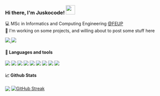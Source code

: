 ### Hi there, I'm Juskocode! <img src="https://raw.githubusercontent.com/MartinHeinz/MartinHeinz/master/wave.gif" width="30px">

<!--- Brief description ---> 
:computer: MSc in Informatics and Computing Engineering [@FEUP](https://sigarra.up.pt/feup/pt/web_page.inicial) <br />
:telescope: I'm working on some projects, and willing about to post some stuff here <br />

<!--- Github and mail:to --->
<a href="https://www.linkedin.com/in/andre-freitas-331006215/a/">
  <img src="https://camo.githubusercontent.com/a80d00f23720d0bc9f55481cfcd77ab79e141606829cf16ec43f8cacc7741e46/68747470733a2f2f696d672e736869656c64732e696f2f62616467652f4c696e6b6564496e2d3030373742353f7374796c653d666f722d7468652d6261646765266c6f676f3d6c696e6b6564696e266c6f676f436f6c6f723d7768697465"/>
</a>
<a href="mailto:adavidaf2002@gmail.com">
  <img src="https://camo.githubusercontent.com/571384769c09e0c66b45e39b5be70f68f552db3e2b2311bc2064f0d4a9f5983b/68747470733a2f2f696d672e736869656c64732e696f2f62616467652f476d61696c2d4431343833363f7374796c653d666f722d7468652d6261646765266c6f676f3d676d61696c266c6f676f436f6c6f723d7768697465"/>
</a>



#### :wrench: Languages and tools 

<p>
  
  <!--- OS ---> 
  <img src="https://img.shields.io/badge/OS-Linux-informational?style=flat&logo=Linux&logoColor=white&color=AF8FE9">
  <img src="https://img.shields.io/badge/Shell-Bash-informational?style=flat&logo=GNU-Bash&logoColor=white&color=AF8FE9">
    
  <!--- Tools --->   
  <img src="https://img.shields.io/badge/Tools-Git-informational?style=flat&logo=Git&logoColor=white&color=AF8FE9">
  
  <!--- Editors --->
  <img src="https://img.shields.io/badge/Editor-Visual%20Studio%20Code-informational?style=flat&logo=visual-studio-code&logoColor=white&color=AF8FE9">
  <img src="https://img.shields.io/badge/Editor-Emacs-informational?style=flat&logo=Emacs%20ide&logoColor=white&color=AF8FE9">
  
  <!--- Programming languages ---> 
  <img src="https://img.shields.io/badge/Code-Python-informational?style=flat&logo=Python&logoColor=white&color=AF8FE9">
  <img src="https://img.shields.io/badge/Code-C-informational?style=flat&logo=C&logoColor=white&color=AF8FE9">
  <img src="https://img.shields.io/badge/Code-Java-informational?style=flat&logo=Java&logoColor=white&color=AF8FE9">
  <img src="https://img.shields.io/badge/Code-C++-informational?style=flat&logo=c%2B%2B&logoColor=white&color=AF8FE9">
  
</p>

#### 📈 Github Stats

<div>
  <img align="center" src="https://github-readme-stats.vercel.app/api?username=Juskocode&count_private=true&theme=tokyonight&show_icons=true&hide_border=false" />
  <a href="https://git.io/streak-stats"><img align="center" src="https://streak-stats.demolab.com?user=Juskocode&theme=tokyonight" alt="GitHub Streak" /></a>
</div>

